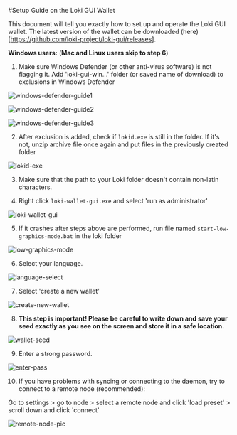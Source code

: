 #Setup Guide on the Loki GUI Wallet

This document will tell you exactly how to set up and operate the Loki GUI wallet.
The latest version of the wallet can be downloaded (here)[https://github.com/loki-project/loki-gui/releases].

**Windows users:** (**Mac and Linux users skip to step 6**)

1) Make sure Windows Defender (or other anti-virus software) is not flagging it. Add 'loki-gui-win...'  folder (or saved name of download) to exclusions in Windows Defender

![windows-defender-guide1](http://u.cubeupload.com/dabeatisgood/AV1.png)

![windows-defender-guide2](http://u.cubeupload.com/dabeatisgood/AV2.png)

![windows-defender-guide3](http://u.cubeupload.com/dabeatisgood/AV3.png)

2) After exclusion is added, check if `lokid.exe` is still in the folder. If it's not, unzip archive file once again and put files in the previously created folder

![lokid-exe](http://u.cubeupload.com/meditations1/lokid.png)


3) Make sure that the path to your Loki folder doesn't contain non-latin characters.  

4) Right click `loki-wallet-gui.exe` and select 'run as administrator'

![loki-wallet-gui](http://u.cubeupload.com/meditations1/lokiwalletgui.png)
  
5) If it crashes after steps above are performed, run file named `start-low-graphics-mode.bat` in the loki folder

![low-graphics-mode](http://u.cubeupload.com/meditations1/lowgraphicsmode.png)

6) Select your language.

![language-select](http://u.cubeupload.com/meditations1/languageselect.png)

7) Select 'create a new wallet'

![create-new-wallet](http://u.cubeupload.com/meditations1/createnewwallet.png)

8) **This step is important! Please be careful to write down and save your seed exactly as you see on the screen and store it in a safe location.**

![wallet-seed](http://u.cubeupload.com/meditations1/walletsetupseed.png)

9) Enter a strong password.

![enter-pass](http://u.cubeupload.com/meditations1/enterpass.png)


10) If you have problems with syncing or connecting to the daemon, try to connect to a remote node (recommended):

Go to settings > go to node > select a remote node and click 'load preset' > scroll down and click 'connect'

![remote-node-pic](http://u.cubeupload.com/dabeatisgood/remotenode.png)